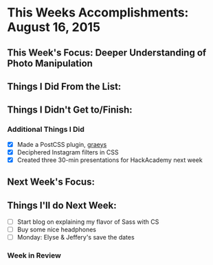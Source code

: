 # This Weeks Accomplishments: August 16, 2015

## This Week's Focus: Deeper Understanding of Photo Manipulation

## Things I Did From the List:

## Things I Didn't Get to/Finish:


### Additional Things I Did

- [x] Made a PostCSS plugin, [graeys](https://github.com/una/postcss-graeys)
- [x] Deciphered Instagram filters in CSS
- [x] Created three 30-min presentations for HackAcademy next week

## Next Week's Focus:

## Things I'll do Next Week:

- [ ] Start blog on explaining my flavor of Sass with CS
- [ ] Buy some nice headphones
- [ ] Monday: Elyse & Jeffery's save the dates

### Week in Review
